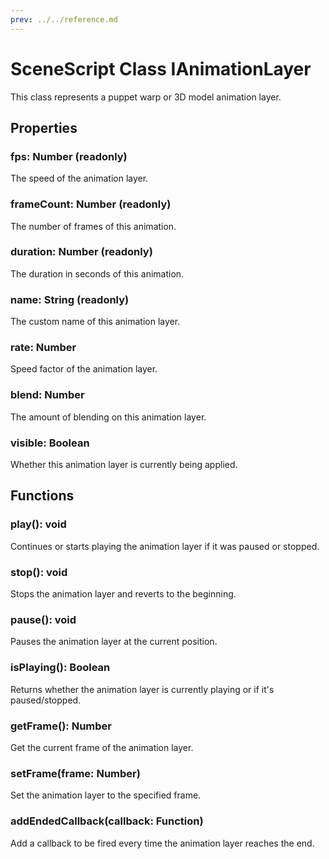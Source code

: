 ```yaml
---
prev: ../../reference.md
---
```


# SceneScript Class IAnimationLayer

This class represents a puppet warp or 3D model animation layer.

## Properties

### fps: Number (readonly)

The speed of the animation layer.

### frameCount: Number (readonly)

The number of frames of this animation.

### duration: Number (readonly)

The duration in seconds of this animation.

### name: String (readonly)

The custom name of this animation layer.

### rate: Number

Speed factor of the animation layer.

### blend: Number

The amount of blending on this animation layer.

### visible: Boolean

Whether this animation layer is currently being applied.

## Functions

### play(): void

Continues or starts playing the animation layer if it was paused or stopped.

### stop(): void

Stops the animation layer and reverts to the beginning.

### pause(): void

Pauses the animation layer at the current position.

### isPlaying(): Boolean

Returns whether the animation layer is currently playing or if it's paused/stopped.

### getFrame(): Number

Get the current frame of the animation layer.

### setFrame(frame: Number)

Set the animation layer to the specified frame.

### addEndedCallback(callback: Function)

Add a callback to be fired every time the animation layer reaches the end.